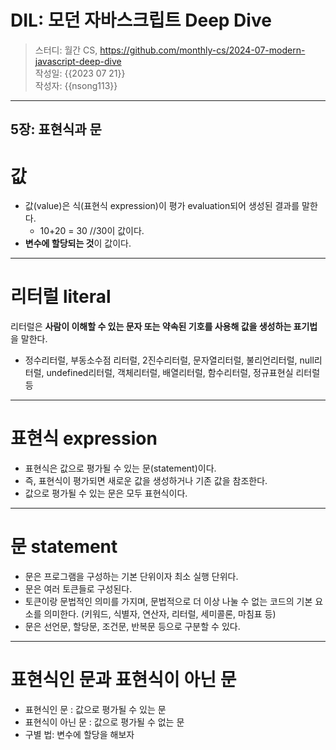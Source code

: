 # DIL: 모던 자바스크립트 Deep Dive

> 스터디: 월간 CS, https://github.com/monthly-cs/2024-07-modern-javascript-deep-dive  
> 작성일: {{2023 07 21}}  
> 작성자: {{nsong113}}

---

## 5장: 표현식과 문

# 값

- 값(value)은 식(표현식 expression)이 평가 evaluation되어 생성된 결과를 말한다. 
    - 10+20 = 30 //30이 값이다.
- **변수에 할당되는 것**이 값이다.


---

# 리터럴 literal

리터럴은 **사람이 이해할 수 있는 문자 또는 약속된 기호를 사용해 값을 생성하는 표기법**을 말한다.

- 정수리터럴, 부동소수점 리터럴, 2진수리터럴, 문자열리터럴, 불리언리터럴, null리터럴, undefined리터럴, 객체리터럴, 배열리터럴, 함수리터럴, 정규표현실 리터럴 등

---

# 표현식 expression

- 표현식은 값으로 평가될 수 있는 문(statement)이다.
- 즉, 표현식이 평가되면 새로운 값을 생성하거나 기존 값을 참조한다.
- 값으로 평가될 수 있는 문은 모두 표현식이다.

---

# 문 statement

- 문은 프로그램을 구성하는 기본 단위이자 최소 실행 단위다. 
- 문은 여러 토큰들로 구성된다.
- 토큰이랑 문법적인 의미를 가지며, 문법적으로 더 이상 나눌 수 없는 코드의 기본 요소를 의미한다.  (키워드, 식별자, 연산자, 리터럴, 세미콜론, 마침표 등)
- 문은 선언문, 할당문, 조건문, 반복문 등으로 구분할 수 있다. 

---

# 표현식인 문과 표현식이 아닌 문

- 표현식인 문 : 값으로 평가될 수 있는 문
- 표현식이 아닌 문 : 값으로 평가될 수 없는 문
- 구별 법: 변수에 할당을 해보자 

